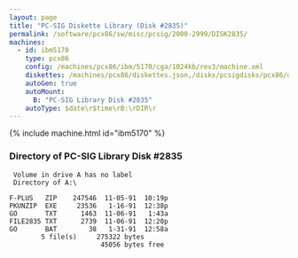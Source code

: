 ```yaml
---
layout: page
title: "PC-SIG Diskette Library (Disk #2835)"
permalink: /software/pcx86/sw/misc/pcsig/2000-2999/DISK2835/
machines:
  - id: ibm5170
    type: pcx86
    config: /machines/pcx86/ibm/5170/cga/1024kb/rev3/machine.xml
    diskettes: /machines/pcx86/diskettes.json,/disks/pcsigdisks/pcx86/diskettes.json
    autoGen: true
    autoMount:
      B: "PC-SIG Library Disk #2835"
    autoType: $date\r$time\rB:\rDIR\r
---
```


{% include machine.html id="ibm5170" %}

### Directory of PC-SIG Library Disk #2835

     Volume in drive A has no label
     Directory of A:\

    F-PLUS   ZIP    247546  11-05-91  10:19p
    PKUNZIP  EXE     23536   1-16-91  12:38p
    GO       TXT      1463  11-06-91   1:43a
    FILE2835 TXT      2739  11-06-91  12:20p
    GO       BAT        38   1-31-91  12:58a
            5 file(s)     275322 bytes
                           45056 bytes free
